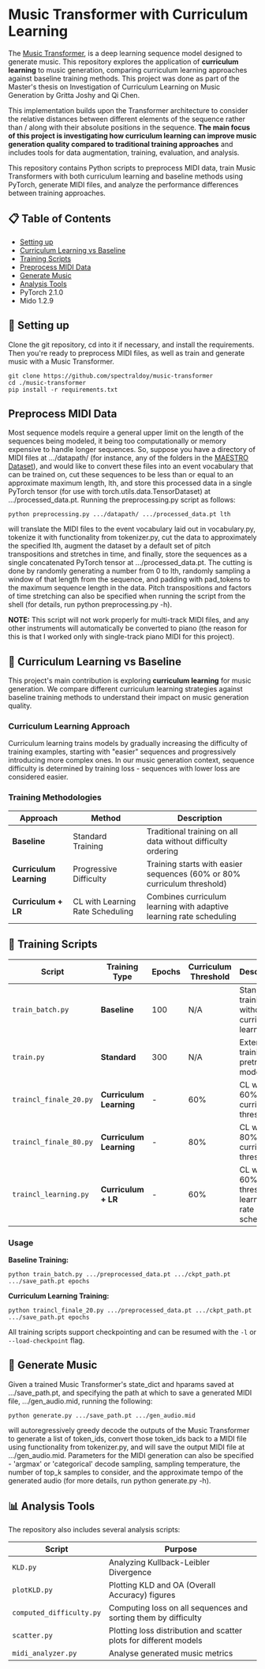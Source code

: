 # Music Transformer with Curriculum Learning

The [Music Transformer](https://arxiv.org/abs/1809.04281), is a deep learning sequence model designed to generate music. This repository explores the application of **curriculum learning** to music generation, comparing curriculum learning approaches against baseline training methods. This project was done as part of the Master's thesis on Investigation of Curriculum Learning on Music Generation by Gritta Joshy and Qi Chen.

This implementation builds upon the Transformer architecture to consider the relative distances between different elements of the sequence rather than / along with their absolute positions in the sequence. **The main focus of this project is investigating how curriculum learning can improve music generation quality compared to traditional training approaches** and includes tools for data augmentation, training, evaluation, and analysis.

This repository contains Python scripts to preprocess MIDI data, train Music Transformers with both curriculum learning and baseline methods using PyTorch, generate MIDI files, and analyze the performance differences between training approaches.

## 📋 Table of Contents
- [Setting up](#-setting-up)
- [Curriculum Learning vs Baseline](#-curriculum-learning-vs-baseline)
- [Training Scripts](#-training-scripts)
- [Preprocess MIDI Data](#preprocess-midi-data)
- [Generate Music](#-generate-music)
- [Analysis Tools](#-analysis-tools)
- PyTorch 2.1.0
- Mido 1.2.9

## 🚀 Setting up
Clone the git repository, cd into it if necessary, and install the requirements. Then you're ready to preprocess MIDI files, as well as train and generate music with a Music Transformer.

```shell
git clone https://github.com/spectraldoy/music-transformer
cd ./music-transformer
pip install -r requirements.txt
```

## Preprocess MIDI Data
Most sequence models require a general upper limit on the length of the sequences being modeled, it being too computationally or memory expensive to handle longer sequences. So, suppose you have a directory of MIDI files at .../datapath/ (for instance, any of the folders in the [MAESTRO Dataset](https://magenta.tensorflow.org/datasets/maestro)), and would like to convert these files into an event vocabulary that can be trained on, cut these sequences to be less than or equal to an approximate maximum length, lth, and store this processed data in a single PyTorch tensor (for use with torch.utils.data.TensorDataset) at .../processed_data.pt. Running the preprocessing.py script as follows:

```shell
python preprocessing.py .../datapath/ .../processed_data.pt lth
```

will translate the MIDI files to the event vocabulary laid out in vocabulary.py, tokenize it with functionality from tokenizer.py, cut the data to approximately the specified lth, augment the dataset by a default set of pitch transpositions and stretches in time, and finally, store the sequences as a single concatenated PyTorch tensor at .../processed_data.pt. The cutting is done by randomly generating a number from 0 to lth, randomly sampling a window of that length from the sequence, and padding with pad_tokens to the maximum sequence length in the data. Pitch transpositions and factors of time stretching can also be specified when running the script from the shell (for details, run python preprocessing.py -h).

**NOTE:** This script will not work properly for multi-track MIDI files, and any other instruments will automatically be converted to piano (the reason for this is that I worked only with single-track piano MIDI for this project).

## 🎯 Curriculum Learning vs Baseline

This project's main contribution is exploring **curriculum learning** for music generation. We compare different curriculum learning strategies against baseline training methods to understand their impact on music generation quality.

### Curriculum Learning Approach
Curriculum learning trains models by gradually increasing the difficulty of training examples, starting with "easier" sequences and progressively introducing more complex ones. In our music generation context, sequence difficulty is determined by training loss - sequences with lower loss are considered easier.

### Training Methodologies

| Approach | Method | Description |
|----------|--------|-------------|
| **Baseline** | Standard Training | Traditional training on all data without difficulty ordering |
| **Curriculum Learning** | Progressive Difficulty | Training starts with easier sequences (60% or 80% curriculum threshold) |
| **Curriculum + LR** | CL with Learning Rate Scheduling | Combines curriculum learning with adaptive learning rate scheduling |

## 🚀 Training Scripts

| Script | Training Type | Epochs | Curriculum Threshold | Description |
|--------|---------------|--------|---------------------|-------------|
| `train_batch.py` | **Baseline** | 100 | N/A | Standard training without curriculum learning |
| `train.py` | **Standard** | 300 | N/A | Extended training for pretrained models |
| `traincl_finale_20.py` | **Curriculum Learning** | - | 60% | CL with 60% curriculum threshold |
| `traincl_finale_80.py` | **Curriculum Learning** | - | 80% | CL with 80% curriculum threshold |
| `traincl_learning.py` | **Curriculum + LR** | - | 60% | CL with 60% threshold + learning rate scheduling |

### Usage

**Baseline Training:**
```shell
python train_batch.py .../preprocessed_data.pt .../ckpt_path.pt .../save_path.pt epochs
```

**Curriculum Learning Training:**
```shell
python traincl_finale_20.py .../preprocessed_data.pt .../ckpt_path.pt .../save_path.pt epochs
```

All training scripts support checkpointing and can be resumed with the `-l` or `--load-checkpoint` flag.

## 🎵 Generate Music
Given a trained Music Transformer's state_dict and hparams saved at .../save_path.pt, and specifying the path at which to save a generated MIDI file, .../gen_audio.mid, running the following:

```shell
python generate.py .../save_path.pt .../gen_audio.mid
```

will autoregressively greedy decode the outputs of the Music Transformer to generate a list of token_ids, convert those token_ids back to a MIDI file using functionality from tokenizer.py, and will save the output MIDI file at .../gen_audio.mid. Parameters for the MIDI generation can also be specified - 'argmax' or 'categorical' decode sampling, sampling temperature, the number of top_k samples to consider, and the approximate tempo of the generated audio (for more details, run python generate.py -h).

## 📊 Analysis Tools

The repository also includes several analysis scripts:

| Script | Purpose |
|--------|---------|
| `KLD.py` | Analyzing Kullback-Leibler Divergence |
| `plotKLD.py` | Plotting KLD and OA (Overall Accuracy) figures |
| `computed_difficulty.py` | Computing loss on all sequences and sorting them by difficulty |
| `scatter.py` | Plotting loss distribution and scatter plots for different models |
| `midi_analyzer.py` | Analyse generated music metrics |
